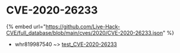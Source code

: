 # CVE-2020-26233
{% embed url="https://github.com/Live-Hack-CVE/full_database/blob/main/cves/2020/CVE-2020-26233.json" %}

* whr819987540 ~> [test_CVE-2020-26233](https://www.alice-snow.ru/2020/database/cve-2020-26233/test_cve-2020-26233-whr819987540)
